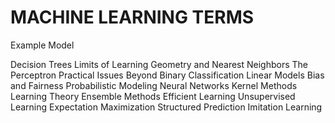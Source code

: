 # MACHINE LEARNING TERMS


Example
Model


Decision Trees
Limits of Learning
Geometry and Nearest Neighbors
The Perceptron
Practical Issues
Beyond Binary Classification
Linear Models
Bias and Fairness
Probabilistic Modeling
Neural Networks
Kernel Methods
Learning Theory
Ensemble Methods
Efficient Learning
Unsupervised Learning
Expectation Maximization
Structured Prediction
Imitation Learning
